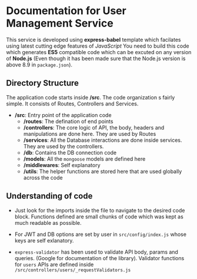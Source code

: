 # Documentation for User Management Service

This service is developed using **express-babel** template which facilates using latest cutting edge features of _JavaScript_
You need to build this code which generates **ES5** compatible code which can be excuted on any version of **Node.js** (Even though it has been made sure that the Node.js version is above 8.9 in `package.json`).

## Directory Structure

The application code starts inside **/src**. The code organization s fairly simple. It consists of Routes, Controllers and Services.

- **/src**: Entry point of the application code
  - **/routes**: The defination of end points
  - **/controllers**: The core logic of API, the body, headers and manipulations are done here. They are used by Routes
  - **/services**: All the Database interactions are done inside services. They are used by the controllers.
  - **/db**: Contains the DB connection code
  - **/models**: All the `mongoose` models are defined here
  - **/middlewares**: Self explanatory
  - **/utils**: The helper functions are stored here that are used globally across the code

## Understanding of code

- Just look for the imports inside the file to navigate to the desired code block. Functions defined are small chunks of code which was kept as much readable as possible.

- For JWT and DB options are set by user in `src/config/index.js` whose keys are self exlanatory.

- `express-validator` has been used to validate API body, params and queries. (Google for documentation of the library). Validator functions for `users` APIs are defined inside `/src/controllers/users/_requestValidators.js`
